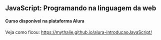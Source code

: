 ## JavaScript: Programando na linguagem da web 
#### Curso disponível na plataforma Alura

Veja como ficou: https://mythalie.github.io/alura-introducaoJavaScript/
